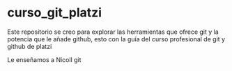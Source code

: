 # curso_git_platzi
Este repositorio se creo para explorar las herramientas que ofrece git y la potencia que le añade github, esto con la guía del curso profesional de git y github de platzi

Le enseñamos a Nicoll git